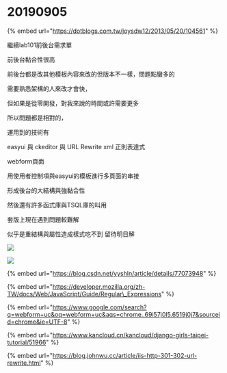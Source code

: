 # 20190905

{% embed url="https://dotblogs.com.tw/joysdw12/2013/05/20/104561" %}

繼續lab101前後台需求單

前後台黏合性很高

前後台都是改其他模板內容來改的但版本不一樣，問題點蠻多的

需要熟悉架構的人來改才會快，

但如果是從零開發，對我來說的時間或許需要更多

所以問題都是相對的，

運用到的技術有

easyui 與 ckeditor 與 URL Rewrite xml 正則表達式

webform頁面

用使用者控制項與easyui的模板進行多頁面的串接

形成後台的大結構與強黏合性

然後還有許多函式庫與TSQL庫的叫用

套版上現在遇到問題較難解

似乎是重結構與屬性造成樣式吃不到 留待明日解

![](../.gitbook/assets/12251.jpg)

![](../.gitbook/assets/12252.jpg)

{% embed url="https://blog.csdn.net/yyshln/article/details/77073948" %}



{% embed url="https://developer.mozilla.org/zh-TW/docs/Web/JavaScript/Guide/Regular\_Expressions" %}

{% embed url="https://www.google.com/search?q=webform+uc&oq=webform+uc&aqs=chrome..69i57j0l5.6519j0j7&sourceid=chrome&ie=UTF-8" %}

{% embed url="https://www.kancloud.cn/kancloud/django-girls-taipei-tutorial/51966" %}



{% embed url="https://blog.johnwu.cc/article/iis-http-301-302-url-rewrite.html" %}



